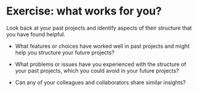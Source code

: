 # Exercise: what works for you?

Look back at your past projects and identify aspects of their structure that you have found helpful.

- What features or choices have worked well in past projects and might help you structure your future projects?

- What problems or issues have you experienced with the structure of your past projects, which you could avoid in your future projects?

- Can any of your colleagues and collaborators share similar insights?

